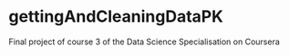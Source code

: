 # gettingAndCleaningDataPK
Final project of course 3 of the Data Science Specialisation on Coursera
